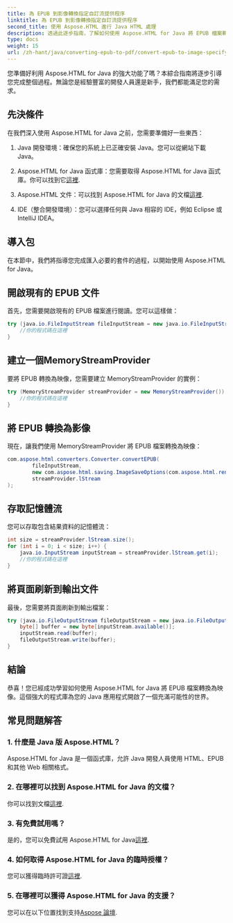 ```yaml
---
title: 為 EPUB 到影像轉換指定自訂流提供程序
linktitle: 為 EPUB 到影像轉換指定自訂流提供程序
second_title: 使用 Aspose.HTML 進行 Java HTML 處理
description: 透過此逐步指南，了解如何使用 Aspose.HTML for Java 將 EPUB 檔案轉換為映像。
type: docs
weight: 15
url: /zh-hant/java/converting-epub-to-pdf/convert-epub-to-image-specify-custom-stream-provider/
---
```


您準備好利用 Aspose.HTML for Java 的強大功能了嗎？本綜合指南將逐步引導您完成整個過程。無論您是經驗豐富的開發人員還是新手，我們都能滿足您的需求。 

## 先決條件

在我們深入使用 Aspose.HTML for Java 之前，您需要準備好一些東西：

1. Java 開發環境：確保您的系統上已正確安裝 Java。您可以從網站下載 Java。

2.  Aspose.HTML for Java 函式庫：您需要取得 Aspose.HTML for Java 函式庫。你可以找到它[這裡](https://releases.aspose.com/html/java/).

3. Aspose.HTML 文件：可以找到 Aspose.HTML for Java 的文檔[這裡](https://reference.aspose.com/html/java/).

4. IDE（整合開發環境）：您可以選擇任何與 Java 相容的 IDE，例如 Eclipse 或 IntelliJ IDEA。

## 導入包

在本節中，我們將指導您完成匯入必要的套件的過程，以開始使用 Aspose.HTML for Java。

## 開啟現有的 EPUB 文件

首先，您需要開啟現有的 EPUB 檔案進行閱讀。您可以這樣做：

```java
try (java.io.FileInputStream fileInputStream = new java.io.FileInputStream(Resources.input("input.epub"))) {
    //你的程式碼在這裡
}
```

## 建立一個MemoryStreamProvider

要將 EPUB 轉換為映像，您需要建立 MemoryStreamProvider 的實例：

```java
try (MemoryStreamProvider streamProvider = new MemoryStreamProvider()) {
    //你的程式碼在這裡
}
```

## 將 EPUB 轉換為影像

現在，讓我們使用 MemoryStreamProvider 將 EPUB 檔案轉換為映像：

```java
com.aspose.html.converters.Converter.convertEPUB(
        fileInputStream,
        new com.aspose.html.saving.ImageSaveOptions(com.aspose.html.rendering.image.ImageFormat.Jpeg),
        streamProvider.lStream
);
```

## 存取記憶體流

您可以存取包含結果資料的記憶體流：

```java
int size = streamProvider.lStream.size();
for (int i = 0; i < size; i++) {
    java.io.InputStream inputStream = streamProvider.lStream.get(i);
    //你的程式碼在這裡
}
```

## 將頁面刷新到輸出文件

最後，您需要將頁面刷新到輸出檔案：

```java
try (java.io.FileOutputStream fileOutputStream = new java.io.FileOutputStream(Resources.output("page_{" + (i + 1) + "}.jpg"))) {
    byte[] buffer = new byte[inputStream.available()];
    inputStream.read(buffer);
    fileOutputStream.write(buffer);
}
```

## 結論

恭喜！您已經成功學習如何使用 Aspose.HTML for Java 將 EPUB 檔案轉換為映像。這個強大的程式庫為您的 Java 應用程式開啟了一個充滿可能性的世界。

## 常見問題解答

### 1. 什麼是 Java 版 Aspose.HTML？

Aspose.HTML for Java 是一個函式庫，允許 Java 開發人員使用 HTML、EPUB 和其他 Web 相關格式。

### 2. 在哪裡可以找到 Aspose.HTML for Java 的文檔？

你可以找到文檔[這裡](https://reference.aspose.com/html/java/).

### 3. 有免費試用嗎？

是的，您可以免費試用 Aspose.HTML for Java[這裡](https://releases.aspose.com/).

### 4. 如何取得 Aspose.HTML for Java 的臨時授權？

您可以獲得臨時許可證[這裡](https://purchase.aspose.com/temporary-license/).

### 5. 在哪裡可以獲得 Aspose.HTML for Java 的支援？

您可以在以下位置找到支持[Aspose 論壇](https://forum.aspose.com/).
